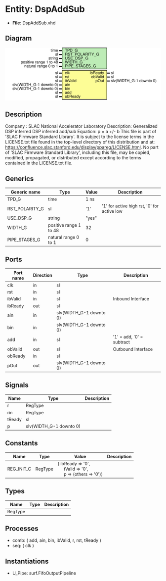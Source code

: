 # Entity: DspAddSub

- **File**: DspAddSub.vhd
## Diagram

![Diagram](DspAddSub.svg "Diagram")
## Description

Company    : SLAC National Accelerator Laboratory
Description: Generalized DSP inferred DSP inferred add/sub
Equation: p = a +/- b
This file is part of 'SLAC Firmware Standard Library'.
It is subject to the license terms in the LICENSE.txt file found in the
top-level directory of this distribution and at:
   https://confluence.slac.stanford.edu/display/ppareg/LICENSE.html.
No part of 'SLAC Firmware Standard Library', including this file,
may be copied, modified, propagated, or distributed except according to
the terms contained in the LICENSE.txt file.
## Generics

| Generic name   | Type                   | Value | Description                                 |
| -------------- | ---------------------- | ----- | ------------------------------------------- |
| TPD_G          | time                   | 1 ns  |                                             |
| RST_POLARITY_G | sl                     | '1'   | '1' for active high rst, '0' for active low |
| USE_DSP_G      | string                 | "yes" |                                             |
| WIDTH_G        | positive range 1 to 48 | 32    |                                             |
| PIPE_STAGES_G  | natural range 0 to 1   | 0     |                                             |
## Ports

| Port name | Direction | Type                    | Description               |
| --------- | --------- | ----------------------- | ------------------------- |
| clk       | in        | sl                      |                           |
| rst       | in        | sl                      |                           |
| ibValid   | in        | sl                      | Inbound Interface         |
| ibReady   | out       | sl                      |                           |
| ain       | in        | slv(WIDTH_G-1 downto 0) |                           |
| bin       | in        | slv(WIDTH_G-1 downto 0) |                           |
| add       | in        | sl                      | '1' = add, '0' = subtract |
| obValid   | out       | sl                      | Outbound Interface        |
| obReady   | in        | sl                      |                           |
| pOut      | out       | slv(WIDTH_G-1 downto 0) |                           |
## Signals

| Name   | Type                    | Description |
| ------ | ----------------------- | ----------- |
| r      | RegType                 |             |
| rin    | RegType                 |             |
| tReady | sl                      |             |
| p      | slv(WIDTH_G-1 downto 0) |             |
## Constants

| Name       | Type    | Value                                                                                                                                                    | Description |
| ---------- | ------- | -------------------------------------------------------------------------------------------------------------------------------------------------------- | ----------- |
| REG_INIT_C | RegType |  (       ibReady => '0',<br><span style="padding-left:20px">       tValid  => '0',<br><span style="padding-left:20px">       p       => (others => '0')) |             |
## Types

| Name    | Type | Description |
| ------- | ---- | ----------- |
| RegType |      |             |
## Processes
- comb: ( add, ain, bin, ibValid, r, rst, tReady )
- seq: ( clk )
## Instantiations

- U_Pipe: surf.FifoOutputPipeline
